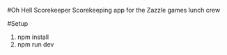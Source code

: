 #Oh Hell Scorekeeper
Scorekeeping app for the Zazzle games lunch crew

#Setup
1. npm install
2. npm run dev